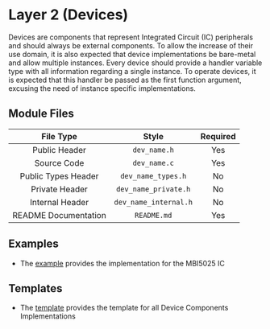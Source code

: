 # Layer 2 (Devices)

Devices are components that represent Integrated Circuit (IC) peripherals and should always be external components. To allow the increase of their use domain, it is also expected that device implementations be bare-metal and allow multiple instances. Every device should provide a handler variable type with all information regarding a single instance. To operate devices, it is expected that this handler be passed as the first function argument, excusing the need of instance specific implementations. 

## Module Files

|      File Type       |         Style         | Required |
| :------------------: | :-------------------: | :------: |
|    Public Header     |     `dev_name.h`      |   Yes    |
|     Source Code      |     `dev_name.c`      |   Yes    |
| Public Types Header  |  `dev_name_types.h`   |    No    |
|    Private Header    | `dev_name_private.h`  |    No    |
|   Internal Header    | `dev_name_internal.h` |    No    |
| README Documentation |      `README.md`      |   Yes    |

## Examples

- The [example](examples/mbi5025/) provides the implementation for the MBI5025 IC

## Templates
- The [template](interfaces/templates/name/) provides the template for all Device Components Implementations

